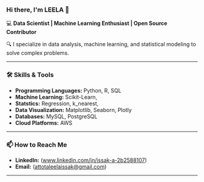 
### Hi there, I'm LEELA 👋

💻 **Data Scientist | Machine Learning Enthusiast | Open Source Contributor**

🔍 I specialize in data analysis, machine learning, and statistical modeling to solve complex problems.

---

### 🛠️ Skills & Tools

- **Programming Languages:** Python, R, SQL
- **Machine Learning:** Scikit-Learn,
- **Statstics:** Regression, k_nearest,
- **Data Visualization:** Matplotlib, Seaborn, Plotly
- **Databases:** MySQL, PostgreSQL
- **Cloud Platforms:** AWS

---

### 📫 How to Reach Me

- **LinkedIn:** (www.linkedin.com/in/issak-a-2b2588107)
- **Email:** (attotaleelaissak@gmail.com)

---
